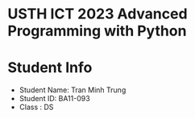 USTH ICT 2023 Advanced Programming with Python
=====================================================

Student Info
=========================
* Student Name: Tran Minh Trung
* Student ID: BA11-093
* Class : DS